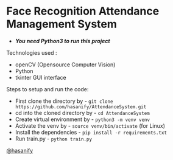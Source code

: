 # Face Recognition Attendance Management System
+ **_You need Python3 to run this project_**

Technologies used :
+ openCV (Opensource Computer Vision)
+ Python
+ tkinter GUI interface

Steps to setup and run the code:

+ First clone the directory by - `git clone https://github.com/hasanify/AttendanceSystem.git`
+ cd into the cloned directory by - `cd AttendanceSystem`
+ Create virtual environment by - `python3 -m venv venv`
+ Activate the venv by - `source venv/bin/activate` (for Linux)
+ Install the dependencies - `pip install -r requirements.txt`
+ Run train.py - `python train.py`


[@hasanify](https://github.com/hasanify/)
